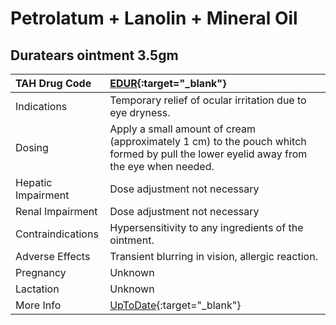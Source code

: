 # Petrolatum + Lanolin + Mineral Oil

## Duratears ointment 3.5gm

| TAH Drug Code      | [EDUR](https://www.tahsda.org.tw/drugs/hissearch.php?drug_code=EDUR){:target="_blank"}                                                |
|:-------------------|:--------------------------------------------------------------------------------------------------------------------------------------|
| Indications        | Temporary relief of ocular irritation due to eye dryness.                                                                             |
| Dosing             | Apply a small amount of cream (approximately 1 cm) to the pouch whitch formed by pull the lower eyelid away from the eye when needed. |
| Hepatic Impairment | Dose adjustment not necessary                                                                                                         |
| Renal Impairment   | Dose adjustment not necessary                                                                                                         |
| Contraindications  | Hypersensitivity to any ingredients of the ointment.                                                                                  |
| Adverse Effects    | Transient blurring in vision, allergic reaction.                                                                                      |
| Pregnancy          | Unknown                                                                                                                               |
| Lactation          | Unknown                                                                                                                               |
| More Info          | [UpToDate](https://www.uptodate.com/contents/petrolatum-and-lanolin-and-mineral-oil-drug-information){:target="_blank"}               |

